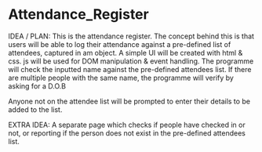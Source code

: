 # Attendance_Register

IDEA / PLAN:
This is the attendance register. The concept behind this is that users will be able to log their attendance against a pre-defined list of attendees, captured in am object.
A simple UI will be created with html & css. js will be used for DOM manipulation & event handling. The programme will check the inputted name against the pre-defined attendees
list. If there are multiple people with the same name, the programme will verify by asking for a D.O.B

Anyone not on the attendee list will be prompted to enter their details to be added to the list.

EXTRA IDEA:
A separate page which checks if people have checked in or not, or reporting if the person does not exist in the pre-defined attendees list.
